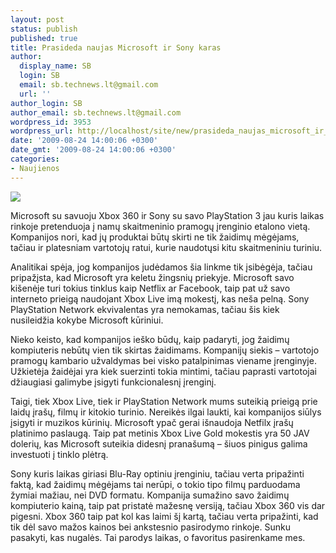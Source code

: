 ```yaml
---
layout: post
status: publish
published: true
title: Prasideda naujas Microsoft ir Sony karas
author:
  display_name: SB
  login: SB
  email: sb.technews.lt@gmail.com
  url: ''
author_login: SB
author_email: sb.technews.lt@gmail.com
wordpress_id: 3953
wordpress_url: http://localhost/site/new/prasideda_naujas_microsoft_ir_sony_karas/
date: '2009-08-24 14:00:06 +0300'
date_gmt: '2009-08-24 14:00:06 +0300'
categories:
- Naujienos
---
```

<div class="imgright"><img src="http://tbn0.google.com/images?q=tbn:KMpAk8qasCUT5M:http://static.squidoo.com/resize/squidoo_images/-1/draft_lens1852715module8466830photo_playstation_xbox_g.jpg1204172434"  /></div>
<p>Microsoft su savuoju Xbox 360 ir Sony su savo PlayStation 3 jau kuris laikas rinkoje pretenduoja į namų skaitmeninio pramogų įrenginio etalono vietą. Kompanijos nori, kad jų produktai būtų skirti ne tik žaidimų mėgėjams, tačiau ir platesniam vartotojų ratui, kurie naudotųsi kitu skaitmeniniu turiniu.</p>
<p>Analitikai spėja, jog kompanijos judėdamos šia linkme tik įsibėgėja, tačiau pripažįsta, kad Microsoft yra keletu žingsnių priekyje. Microsoft savo kišenėje turi tokius tinklus kaip Netflix ar Facebook, taip pat už savo interneto prieigą naudojant Xbox Live imą mokestį, kas neša pelną. Sony PlayStation Network ekvivalentas yra nemokamas, tačiau šis kiek nusileidžia kokybe Microsoft kūriniui.</p>
<p>Nieko keisto, kad kompanijos ieško būdų, kaip padaryti, jog žaidimų kompiuteris nebūtų vien tik skirtas žaidimams. Kompanijų siekis – vartotojo pramogų kambario užvaldymas bei visko patalpinimas viename įrenginyje. Užkietėja žaidėjai yra kiek suerzinti tokia mintimi, tačiau paprasti vartotojai džiaugiasi galimybe įsigyti funkcionalesnį įrenginį.</p>
<p>Taigi, tiek Xbox Live, tiek ir PlayStation Network mums suteikią prieigą prie laidų įrašų, filmų ir kitokio turinio. Nereikės ilgai laukti, kai kompanijos siūlys įsigyti ir muzikos kūrinių. Microsoft ypač gerai išnaudoja Netfilx įrašų platinimo paslaugą. Taip pat metinis Xbox Live Gold mokestis yra 50 JAV dolerių, kas Microsoft suteikia didesnį pranašumą – šiuos pinigus galima investuoti į tinklo plėtrą.</p>
<p>Sony kuris laikas giriasi Blu-Ray optiniu įrenginiu, tačiau verta pripažinti faktą, kad žaidimų mėgėjams tai nerūpi, o tokio tipo filmų parduodama žymiai mažiau, nei DVD formatu. Kompanija sumažino savo žaidimų kompiuterio kainą, taip pat pristatė mažesnę versiją, tačiau Xbox 360 vis dar pigesni. Xbox 360 taip pat kol kas laimi šį kartą, tačiau verta pripažinti, kad tik dėl savo mažos kainos bei ankstesnio pasirodymo rinkoje. Sunku pasakyti, kas nugalės. Tai parodys laikas, o favoritus pasirenkame mes.</p>
